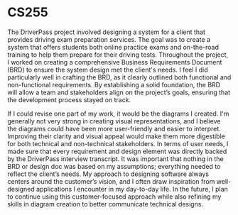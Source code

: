 # CS255

The DriverPass project involved designing a system for a client that provides driving exam preparation services. The goal was to create a system that offers students both online practice exams and on-the-road training to help them prepare for their driving tests. Throughout the project, I worked on creating a comprehensive Business Requirements Document (BRD) to ensure the system design met the client's needs. I feel I did particularly well in crafting the BRD, as it clearly outlined both functional and non-functional requirements. By establishing a solid foundation, the BRD will allow a team and stakeholders align on the project’s goals, ensuring that the development process stayed on track.

If I could revise one part of my work, it would be the diagrams I created. I'm generally not very strong in creating visual representations, and I believe the diagrams could have been more user-friendly and easier to interpret. Improving their clarity and visual appeal would make them more digestible for both technical and non-technical stakeholders. In terms of user needs, I made sure that every requirement and design element was directly backed by the DriverPass interview transcript. It was important that nothing in the BRD or design doc was based on my assumptions; everything needed to reflect the client’s needs. My approach to designing software always centers around the customer’s vision, and I often draw inspiration from well-designed applications I encounter in my day-to-day life. In the future, I plan to continue using this customer-focused approach while also refining my skills in diagram creation to better communicate technical designs.
